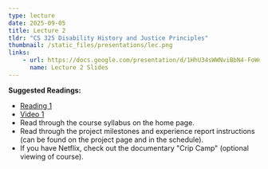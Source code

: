 ```yaml
---
type: lecture
date: 2025-09-05
title: Lecture 2
tldr: "CS 325 Disability History and Justice Principles"
thumbnail: /static_files/presentations/lec.png
links: 
    - url: https://docs.google.com/presentation/d/1HhU34sWWNviBbN4-FoWehIY90s5y2YBqn9kHgm-dkHc/edit?usp=sharing
      name: Lecture 2 Slides
---
```

**Suggested Readings:**
- [Reading 1](https://drive.google.com/file/d/15-lbsb-YTrKjxKTuzv0x5zhuBpM8qgpq/view)
- [Video 1](https://www.youtube.com/watch?v=g2m97gPI70I)
- Read through the course syllabus on the home page.
- Read through the project milestones and experience report instructions (can be found on the project page and in the schedule).
- If you have Netflix, check out the documentary "Crip Camp" (optional viewing of course). 
